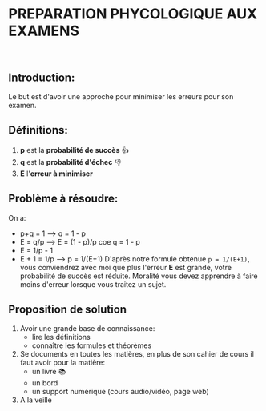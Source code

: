 # PREPARATION PHYCOLOGIQUE AUX EXAMENS </br></br>
## Introduction:
Le but est d'avoir une approche pour minimiser les erreurs pour son examen.
## Définitions:
1. **p** est la **probabilité de succès** :+1:
2. **q** est la **probabilité d'échec** :-1:
3. **E** l'**erreur à minimiser**
## Problème à résoudre:
On a: 
  - p+q = 1 --> q = 1 - p
  - E = q/p --> E = (1 - p)/p coe q = 1 - p
  - E = 1/p - 1
  - E + 1 = 1/p --> p = 1/(E+1)
D'après notre formule obtenue ````p = 1/(E+1)````, vous conviendrez avec moi que plus l'erreur **E** est grande,
votre probabilité de succès est réduite. Moralité vous devez apprendre à faire moins d'erreur lorsque vous traitez un sujet.
## Proposition de solution
1. Avoir une grande base de connaissance:
    - lire les définitions
    - connaître les formules et théorèmes
2. Se documents en toutes les matières, en plus de son cahier de cours il faut avoir pour la matière:
    - un livre :books:
    - un bord
    - un support numérique (cours audio/vidéo, page web)
3. A la veille
   
